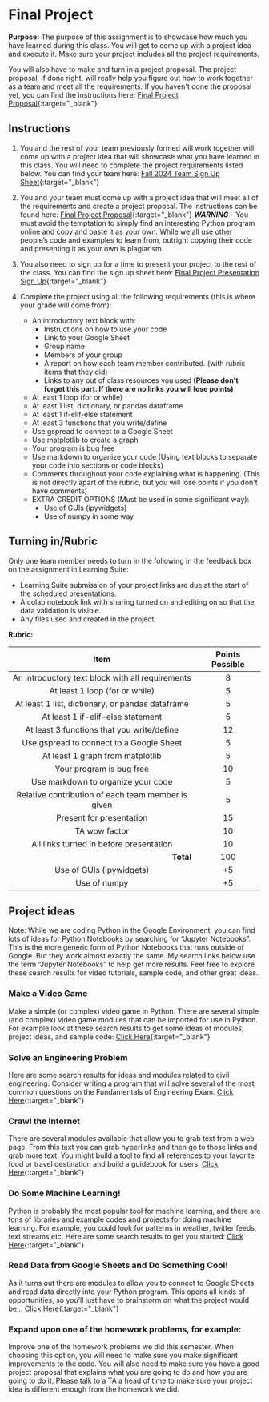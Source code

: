 #  Final Project

**Purpose:** The purpose of this assignment is to showcase how much you have learned during this class. You will get to come up with a project idea and execute it. Make sure your project includes all the project requirements. 

You will also have to make and turn in a project proposal. The project proposal, if done right, will really help you figure out how to work together as a team and meet all the requirements. If you haven't done the proposal yet, you can find the instructions here: [Final Project Proposal](https://byu-cce270.readthedocs.io/en/latest/unit3/07_final_project/final_pro_proposal/){:target="_blank"}


## Instructions

1. You and the rest of your team previously formed will work together will come up with a project idea that will showcase what you have learned in this class. You will need to complete the project requirements listed below. You can find your team here: [Fall 2024 Team Sign Up Sheet](https://docs.google.com/spreadsheets/d/1M5wcMbjZQoYJGmpG7rlZ5Y9DnLdN6QDcRKndbbrm2-U/edit?gid=2018473579#gid=2018473579){:target="_blank"}

2. You and your team must come up with a project idea that will meet all of the requirements and create a project proposal. The instructions can be found here: [Final Project Proposal](https://byu-cce270.readthedocs.io/en/latest/unit3/07_final_project/final_pro_proposal/){:target="_blank"} ***WARNING*** - You must avoid the temptation to simply find an interesting Python program online and copy and paste it as your own. While we all use other people’s code and examples to learn from, outright copying their code and presenting it as your own is plagiarism.

3. You also need to sign up for a time to present your project to the rest of the class. You can find the sign up sheet here: [Final Project Presentation Sign Up](https://docs.google.com/spreadsheets/d/1M5wcMbjZQoYJGmpG7rlZ5Y9DnLdN6QDcRKndbbrm2-U/edit?gid=1979404871#gid=1979404871){:target="_blank"}

4. Complete the project using all the following requirements (this is where your grade will come from):

      - An introductory text block with: 
         - Instructions on how to use your code
         - Link to your Google Sheet
         - Group name
         - Members of your group
         - A report on how each team member contributed. (with rubric items that they did)
         - Links to any out of class resources you used **(Please don't forget this part. If there are no links you will lose points)**
      - At least 1 loop (for or while)
      - At least 1 list, dictionary, or pandas dataframe
      - At least 1 if-elif-else statement
      - At least 3 functions that you write/define
      - Use gspread to connect to a Google Sheet
      - Use matplotlib to create a graph
      - Your program is bug free 
      - Use markdown to organize your code (Using text blocks to separate your code into sections or code blocks)
      - Comments throughout your code explaining what is happening. (This is not directly apart of the rubric, but you will lose points if you don't have comments)
      - EXTRA CREDIT OPTIONS (Must be used in some significant way):
         - Use of GUIs (ipywidgets)
         - Use of numpy in some way




## Turning in/Rubric
Only one team member needs to turn in the following in the feedback box on the assignment in Learning Suite:

- Learning Suite submission of your project links are due at the start of the scheduled presentations.
- A colab notebook link with sharing turned on and editing on so that the data validation is visible.
- Any files used and created in the project.
      

**Rubric:**

|                              Item                               | Points Possible |
|:---------------------------------------------------------------:|:---------------:|
|        An introductory text block with all requirements         |        8        |
|                 At least 1 loop (for or while)                  |        5        |
|        At least 1 list, dictionary, or pandas dataframe         |        5        |
|                At least 1 if-elif-else statement                |        5        |
|           At least 3 functions that you write/define            |       12        |
|             Use gspread to connect to a Google Sheet            |        5        |
|                At least 1 graph from matplotlib                 |        5        |
|                    Your program is bug free                     |       10        |
|               Use markdown to organize your code                |        5        |
|       Relative contribution of each team member is given        |        5        |
|                    Present for presentation                     |       15        |
|                          TA wow factor                          |       10        |
|             All links turned in before presentation             |       10        |
|         <div style="text-align: right">**Total**</div>          |       100       |
|                    Use of GUIs (ipywidgets)                     |       +5        |
|                          Use of numpy                           |       +5        |



## Project ideas
Note: While we are coding Python in the Google Environment, you can find lots of ideas for Python Notebooks by searching for “Jupyter Notebooks”. This is the more generic form of Python Notebooks that runs outside of Google. But they work almost exactly the same. My search links below use the term “Jupyter Notebooks” to help get more results. Feel free to explore these search results for video tutorials, sample code, and other great ideas.

### Make a Video Game
Make a simple (or complex) video game in Python. There are several simple (and complex) video game modules that can be imported for use in Python. For example look at these search results to get some ideas of modules, project ideas, and sample code: [Click Here](https://bit.ly/3FDalLk){:target="_blank"}

### Solve an Engineering Problem
Here are some search results for ideas and modules related to civil engineering. Consider writing a program that will solve several of the most common questions on the Fundamentals of Engineering Exam. [Click Here](https://bit.ly/3qrXt4M){:target="_blank"}

### Crawl the Internet
There are several modules available that allow you to grab text from a web page. From this text you can grab hyperlinks and then go to those links and grab more text. You might build a tool to find all references to your favorite food or travel destination and build a guidebook for users: [Click Here](https://bit.ly/3tvMEQZ){:target="_blank"}

### Do Some Machine Learning!
Python is probably the most popular tool for machine learning, and there are tons of libraries and example codes and projects for doing machine learning. For example, you could look for patterns in weather, twitter feeds, text streams etc. Here are some search results to get you started: [Click Here](https://bit.ly/3uirvJs){:target="_blank"} 

### Read Data from Google Sheets and Do Something Cool!
As it turns out there are modules to allow you to connect to Google Sheets and read data directly into your Python program. This opens all kinds of opportunities, so you’ll just have to brainstorm on what the project would be…   [Click Here](https://bit.ly/3IuM2zh){:target="_blank"}

### Expand upon one of the homework problems, for example: 
Improve one of the homework problems we did this semester. When choosing this option, you will need to make sure you make significant improvements to the code. You will also need to make sure you have a good project proposal that explains what you are going to do and how you are going to do it. Please talk to a TA a head of time to make sure your project idea is different enough from the homework we did.
